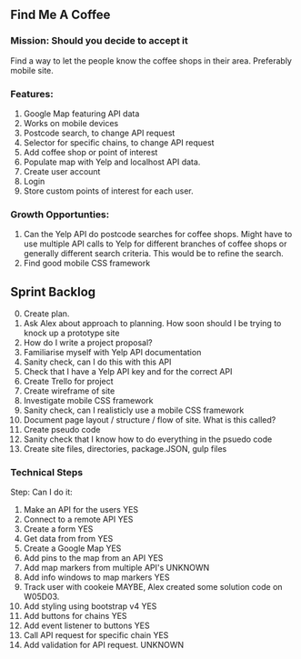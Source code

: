 ## Find Me A Coffee

### Mission: Should you decide to accept it
Find a way to let the people know the coffee shops in their area.  Preferably mobile site.

### Features:
1. Google Map featuring API data
2. Works on mobile devices
1. Postcode search, to change API request
2. Selector for specific chains, to change API request
1. Add coffee shop or point of interest
2. Populate map with Yelp and localhost API data.
1. Create user account
1. Login
2. Store custom points of interest for each user.

### Growth Opportunties:
1. Can the Yelp API do postcode searches for coffee shops.  Might have to use multiple API calls to Yelp for different branches of coffee shops or generally different search criteria.  This would be to refine the search.
2. Find good mobile CSS framework

## Sprint Backlog
0. Create plan.
1. Ask Alex about approach to planning.  How soon should I be trying to knock up a prototype site
2. How do I write a project proposal?
2. Familiarise myself with Yelp API documentation
3. Sanity check, can I do this with this API
3. Check that I have a Yelp API  key and for the correct API
4. Create Trello for project
4. Create wireframe of site
5. Investigate mobile CSS framework
6. Sanity check, can I realisticly use a mobile CSS framework
5. Document page layout / structure / flow of site.  What is this called?
5. Create pseudo code
6. Sanity check that I know how to do everything in the psuedo code
7. Create site files, directories, package.JSON, gulp files

### Technical Steps
Step:											Can I do it:

1. Make an API for the users				YES
2. Connect to a remote API					YES
3. Create a form								YES
4. Get data from from						YES
4. Create a Google Map						YES
5. Add pins to the map from an API		YES
3. Add map markers from multiple API's	UNKNOWN
6. Add info windows to map markers		YES
2. Track user with cookeie					MAYBE, Alex created some solution code on W05D03.
3. Add styling using bootstrap v4			YES
4. Add buttons for chains					YES
5. Add event listener to buttons			YES
3. Call API request for specific chain	YES
4. Add validation for API request.		UNKNOWN























